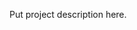 <!-- 
.. title: dummy
.. slug: dummy
.. date: 05/30/2014 10:52:32 PM UTC+02:00
.. tags: testing
.. link: 
.. description: 
.. type: text
.. image: /todo.png
-->

Put project description here.
